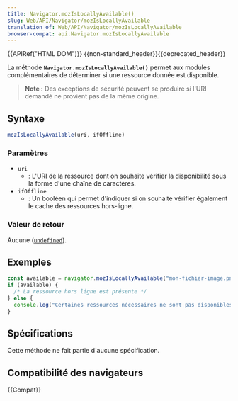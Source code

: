 ```yaml
---
title: Navigator.mozIsLocallyAvailable()
slug: Web/API/Navigator/mozIsLocallyAvailable
translation_of: Web/API/Navigator/mozIsLocallyAvailable
browser-compat: api.Navigator.mozIsLocallyAvailable
---
```

{{APIRef("HTML DOM")}} {{non-standard_header}}{{deprecated_header}}

La méthode **`Navigator.mozIsLocallyAvailable()`** permet aux modules complémentaires de déterminer si une ressource donnée est disponible.

> **Note :** Des exceptions de sécurité peuvent se produire si l'URI demandé ne provient pas de la même origine.

## Syntaxe

```js
mozIsLocallyAvailable(uri, ifOffline)
```

### Paramètres

- `uri`
  - : L'URI de la ressource dont on souhaite vérifier la disponibilité sous la forme d'une chaîne de caractères.
- `ifOffline`
  - : Un booléen qui permet d'indiquer si on souhaite vérifier également le cache des ressources hors-ligne.

### Valeur de retour

Aucune ([`undefined`](/fr/docs/Web/JavaScript/Reference/Global_Objects/undefined)).

## Exemples

```js
const available = navigator.mozIsLocallyAvailable("mon-fichier-image.png", true);
if (available) {
  /* La ressource hors ligne est présente */
} else {
  console.log("Certaines ressources nécessaires ne sont pas disponibles hors ligne.");
}
```

## Spécifications

Cette méthode ne fait partie d'aucune spécification.

## Compatibilité des navigateurs

{{Compat}}
